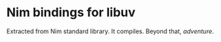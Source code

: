 # Nim bindings for libuv

Extracted from Nim standard library. It compiles. Beyond that, *adventure*.
